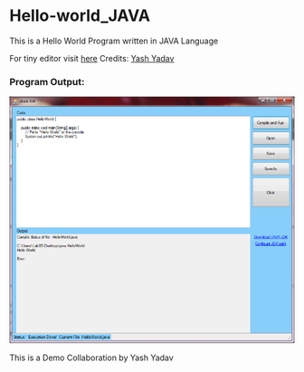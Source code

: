 # Hello-world_JAVA
This is a Hello World Program written in JAVA Language

For tiny editor visit [here](https://source4resource.blogspot.com/2018/06/java-code-editor.html)
Credits: [Yash Yadav](https://github.com/Yash-Yadav)

### Program Output:
![Program Output](https://github.com/ErAmanSingh/Hello-world_JAVA/blob/master/Hello-World.PNG)

This is a Demo Collaboration by Yash Yadav
